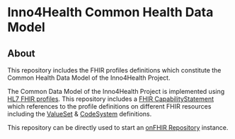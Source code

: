 # Inno4Health Common Health Data Model

## About

This repository includes the FHIR profiles definitions which constitute the Common Health Data Model of the Inno4Health Project.

The Common Data Model of the Inno4Health Project is implemented using [HL7 FHIR profiles](https://www.hl7.org/fhir/profiling.html). 
This repository includes a [FHIR CapabilityStatement](http://www.hl7.org/fhir/capabilitystatement.html) which references 
to the profile definitions on different FHIR resources including the [ValueSet](http://www.hl7.org/fhir/valueset.html) & [CodeSystem](http://www.hl7.org/fhir/codesystem.html) definitions.

This repository can be directly used to start an [onFHIR Repository](https://onfhir.io/) instance.
